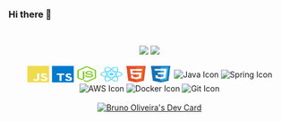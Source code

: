 ### Hi there 👋

##
<br/>

<div align="center">
  <img height="180em" src="https://github-readme-stats.vercel.app/api?username=brunnooliver7&show_icons=true&theme=github_dark&include_all_commits=true&count_private=true"/>
  <img height="180em" src="https://github-readme-stats.vercel.app/api/top-langs/?username=brunnooliver7&layout=compact&langs_count=7&theme=github_dark&"/>
</div>
<br>

<div align="center">
  <img align="center" alt="JS Icon" height="30" width="40" src="https://raw.githubusercontent.com/devicons/devicon/master/icons/javascript/javascript-plain.svg">
  <img align="center" alt="TS Icon" height="30" width="40" src="https://raw.githubusercontent.com/devicons/devicon/master/icons/typescript/typescript-plain.svg">
  <img align="center" alt="Node Icon" height="30" width="40" src="https://raw.githubusercontent.com/devicons/devicon/master/icons/nodejs/nodejs-original.svg">
  <img align="center" alt="React Icon" height="30" width="40" src="https://raw.githubusercontent.com/devicons/devicon/master/icons/react/react-original.svg">
  <img align="center" alt="HTML Icon" height="30" width="40" src="https://raw.githubusercontent.com/devicons/devicon/master/icons/html5/html5-original.svg">
  <img align="center" alt="CSS Icon" height="30" width="40" src="https://raw.githubusercontent.com/devicons/devicon/master/icons/css3/css3-original.svg">
  <img align="center" alt="Java Icon" height="30" width="40" src='https://cdn.jsdelivr.net/gh/devicons/devicon/icons/java/java-original.svg'>
  <img align="center" alt="Spring Icon" height="30" width="40" src='https://cdn.jsdelivr.net/gh/devicons/devicon/icons/spring/spring-original.svg'>
  <img align="center" alt="AWS Icon" height="30" width="40" src="https://cdn.worldvectorlogo.com/logos/aws-2.svg">
  <img align="center" alt="Docker Icon" height="30" width="40" src="https://cdn.worldvectorlogo.com/logos/docker.svg">
  <img align="center" alt="Git Icon" height="30" width="40" src="https://cdn.worldvectorlogo.com/logos/git-icon.svg">
</div>
<br>

<div align="center">
  <a href="https://app.daily.dev/bruno_oliveira">
    <img src="https://api.daily.dev/devcards/dc78e5a9b89e41e6b6485e1bb63b257f.png?r=0gc" width="250" alt="Bruno Oliveira's Dev Card"/>
  </a>
</div>
